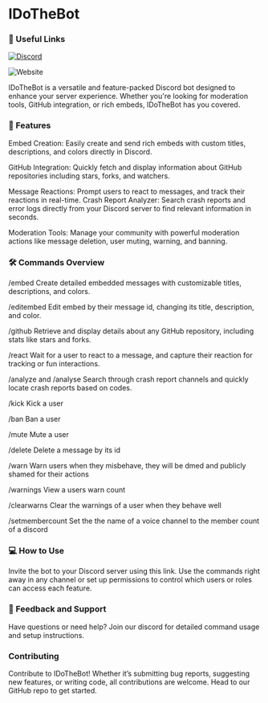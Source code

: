 # IDoTheBot

### 🔗 Useful Links
[![Discord](https://img.shields.io/discord/1201506549319864431?style=flat&logo=discord&logoSize=auto&label=Discord&color=0000ff)](https://discord.gg/asvf6Mvfsq)

![Website](https://img.shields.io/website?url=https%3A%2F%2Fidothehax.com&up_message=online&up_color=blue&down_message=down&down_color=red&style=flat&label=IDoTheHax)

IDoTheBot is a versatile and feature-packed Discord bot designed to enhance your server experience. Whether you're looking for moderation tools, GitHub integration, or rich embeds, IDoTheBot has you covered.

### 🌟 Features
Embed Creation: Easily create and send rich embeds with custom titles, descriptions, and colors directly in Discord.

GitHub Integration: Quickly fetch and display information about GitHub repositories including stars, forks, and watchers.

Message Reactions: Prompt users to react to messages, and track their reactions in real-time.
Crash Report Analyzer: Search crash reports and error logs directly from your Discord server to find relevant information in seconds.

Moderation Tools: Manage your community with powerful moderation actions like message deletion, user muting, warning, and banning.

### 🛠️ Commands Overview
/embed
Create detailed embedded messages with customizable titles, descriptions, and colors.

/editembed
Edit embed by their message id, changing its title, description, and color.

/github
Retrieve and display details about any GitHub repository, including stats like stars and forks.

/react
Wait for a user to react to a message, and capture their reaction for tracking or fun interactions.

/analyze and /analyse
Search through crash report channels and quickly locate crash reports based on codes.

/kick
Kick a user

/ban
Ban a user

/mute 
Mute a user

/delete
Delete a message by its id

/warn
Warn users when they misbehave, they will be dmed and publicly shamed for their actions

/warnings
View a users warn count

/clearwarns
Clear the warnings of a user when they behave well

/setmembercount
Set the the name of a voice channel to the member count of a discord

### 💻 How to Use
Invite the bot to your Discord server using this link.
Use the commands right away in any channel or set up permissions to control which users or roles can access each feature.

### 💬 Feedback and Support
Have questions or need help? Join our discord  for detailed command usage and setup instructions.

### Contributing
Contribute to IDoTheBot! Whether it’s submitting bug reports, suggesting new features, or writing code, all contributions are welcome. Head to our GitHub repo to get started.

